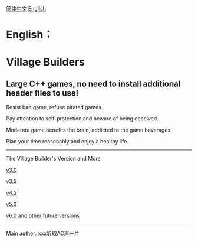 [简体中文](https://github.com/XZY114514/potential-winner/main/README.md#%E6%9D%91%E5%BA%84%E5%BB%BA%E8%AE%BE%E8%80%85)
[English](https://github.com/XZY114514/potential-winner/main/README.md#english)

# English：
# Village Builders

Large C++ games, **no need** to install additional header files to use!
-------------------------
Resist bad game, refuse pirated games.

Pay attention to self-protection and beware of being deceived.

Moderate game benefits the brain, addicted to the game beverages.

Plan your time reasonably and enjoy a healthy life.

---------------------------------------
The Village Builder's Version and More

[v3.0](https://www.luogu.com.cn/paste/fi7qj6ds)

[v3.5](https://www.luogu.com.cn/paste/i4fmee7i)

[v4.2](https://www.luogu.com.cn/paste/m3f360qs)

[v5.0](https://www.luogu.com.cn/paste/6gnhgtx5)

[v6.0 and other future versions](https://www.luogu.com.cn/paste/cvcfpw69)

---------------------------------------
Main author: [xxx听取AC声一片](https://www.luogu.com.cn/user/252401)
